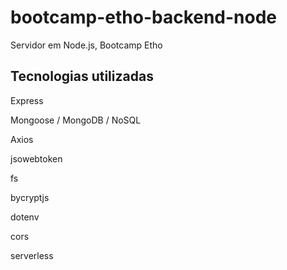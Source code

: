 # bootcamp-etho-backend-node
Servidor em Node.js, Bootcamp Etho

## Tecnologias utilizadas

Express

Mongoose / MongoDB / NoSQL

Axios

jsowebtoken

fs

bycryptjs

dotenv

cors

serverless
